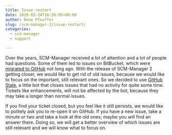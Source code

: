 ```yaml
---
title: Issue restart
date: 2020-03-24T16:58:05+00:00
author: Rene Pfeuffer
slug: /scm-manager-2/issue-restart/
categories:
  - scm-manager
  - support

---
```

Over the years, SCM-Manager received a lot of attention and a lot of people had questions. Some of them led to issues on BitBucket, which were [migrated to GitHub](https://www.scm-manager.org/scm-manager-2/we-migrated-to-github/) not long ago. With the release of SCM-Manager 2 getting closer, we would like to get rid of old issues, because we would like to focus on the important, still relevant ones. So we decided to use <a href="https://github.com/apps/stale" target="_blank" rel="noopener noreferrer">GitHub Stale</a>, a little bot that closes issues that had no activity for quite some time. Tickets like enhancements, will not be affected by the bot, because they may take a longer than normal issues.

If you find your ticket closed, but you feel like it still persists, we would like to politely ask you to re-open it on GitHub. If you have a new issue, take a minute or two and take a look at the old ones; maybe you will find an answer there. Doing so, we will get a better overview of which issues are still relevant and we will know what to focus on.

